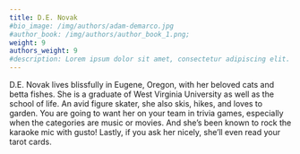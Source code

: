 ```yaml
---
title: D.E. Novak
#bio_image: /img/authors/adam-demarco.jpg
#author_book: /img/authors/author_book_1.png;
weight: 9
authors_weight: 9
#description: Lorem ipsum dolor sit amet, consectetur adipiscing elit. Nulla placerat libero sit amet purus posuere, nec efficitur dui pretium. Phasellus non aliquet nisi. Ut cursus, est ac lobortis laoreet, magna dolor commodo tortor, ac fringilla sem metus vitae ligula.
---
```


D.E. Novak lives blissfully in Eugene, Oregon, with her beloved cats and betta fishes. She is a graduate of West Virginia University as well as the school of life. An avid figure skater, she also skis, hikes, and loves to garden. You are going to want her on your team in trivia games, especially when the categories are music or movies. And she’s been known to rock the karaoke mic with gusto! Lastly, if you ask her nicely, she’ll even read your tarot cards.